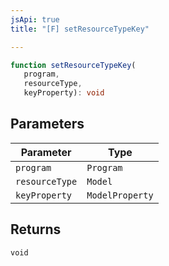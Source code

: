 ```yaml
---
jsApi: true
title: "[F] setResourceTypeKey"

---
```

```ts
function setResourceTypeKey(
   program, 
   resourceType, 
   keyProperty): void
```

## Parameters

| Parameter | Type |
| ------ | ------ |
| `program` | `Program` |
| `resourceType` | `Model` |
| `keyProperty` | `ModelProperty` |

## Returns

`void`
